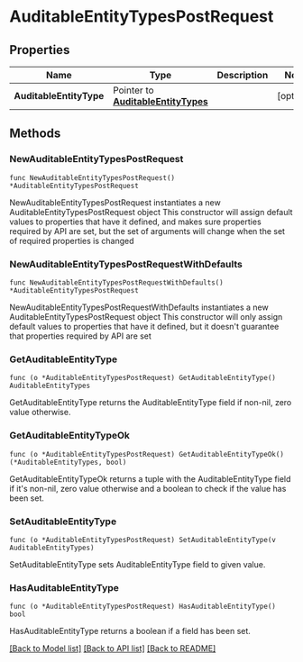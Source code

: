 # AuditableEntityTypesPostRequest

## Properties

Name | Type | Description | Notes
------------ | ------------- | ------------- | -------------
**AuditableEntityType** | Pointer to [**AuditableEntityTypes**](AuditableEntityTypes.md) |  | [optional] 

## Methods

### NewAuditableEntityTypesPostRequest

`func NewAuditableEntityTypesPostRequest() *AuditableEntityTypesPostRequest`

NewAuditableEntityTypesPostRequest instantiates a new AuditableEntityTypesPostRequest object
This constructor will assign default values to properties that have it defined,
and makes sure properties required by API are set, but the set of arguments
will change when the set of required properties is changed

### NewAuditableEntityTypesPostRequestWithDefaults

`func NewAuditableEntityTypesPostRequestWithDefaults() *AuditableEntityTypesPostRequest`

NewAuditableEntityTypesPostRequestWithDefaults instantiates a new AuditableEntityTypesPostRequest object
This constructor will only assign default values to properties that have it defined,
but it doesn't guarantee that properties required by API are set

### GetAuditableEntityType

`func (o *AuditableEntityTypesPostRequest) GetAuditableEntityType() AuditableEntityTypes`

GetAuditableEntityType returns the AuditableEntityType field if non-nil, zero value otherwise.

### GetAuditableEntityTypeOk

`func (o *AuditableEntityTypesPostRequest) GetAuditableEntityTypeOk() (*AuditableEntityTypes, bool)`

GetAuditableEntityTypeOk returns a tuple with the AuditableEntityType field if it's non-nil, zero value otherwise
and a boolean to check if the value has been set.

### SetAuditableEntityType

`func (o *AuditableEntityTypesPostRequest) SetAuditableEntityType(v AuditableEntityTypes)`

SetAuditableEntityType sets AuditableEntityType field to given value.

### HasAuditableEntityType

`func (o *AuditableEntityTypesPostRequest) HasAuditableEntityType() bool`

HasAuditableEntityType returns a boolean if a field has been set.


[[Back to Model list]](../README.md#documentation-for-models) [[Back to API list]](../README.md#documentation-for-api-endpoints) [[Back to README]](../README.md)


